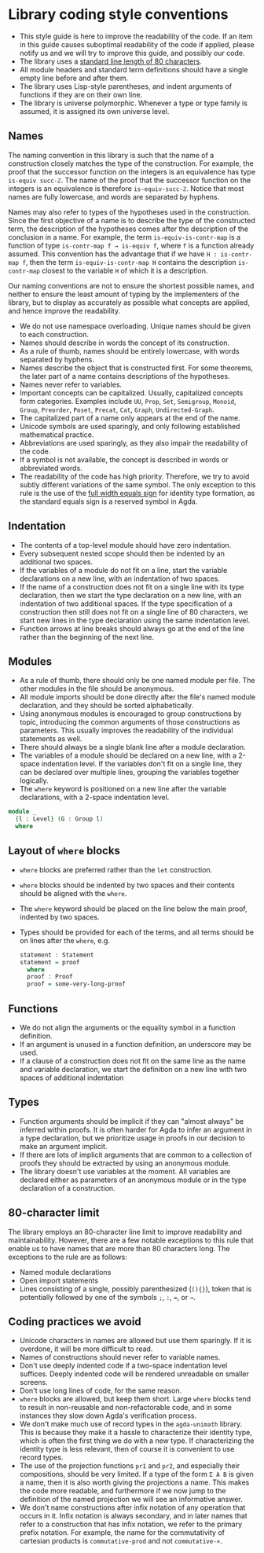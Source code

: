 # Library coding style conventions

- This style guide is here to improve the readability of the code. If an item in
  this guide causes suboptimal readability of the code if applied, please notify
  us and we will try to improve this guide, and possibly our code.
- The library uses a [standard line length of 80 characters](#character-limit).
- All module headers and standard term definitions should have a single empty
  line before and after them.
- The library uses Lisp-style parentheses, and indent arguments of functions if
  they are on their own line.
- The library is universe polymorphic. Whenever a type or type family is
  assumed, it is assigned its own universe level.

## Names

The naming convention in this library is such that the name of a construction
closely matches the type of the construction. For example, the proof that the
successor function on the integers is an equivalence has type `is-equiv succ-ℤ`.
The name of the proof that the successor function on the integers is an
equivalence is therefore `is-equiv-succ-ℤ`. Notice that most names are fully
lowercase, and words are separated by hyphens.

Names may also refer to types of the hypotheses used in the construction. Since
the first objective of a name is to describe the type of the constructed term,
the description of the hypotheses comes after the description of the conclusion
in a name. For example, the term `is-equiv-is-contr-map` is a function of type
`is-contr-map f → is-equiv f`, where `f` is a function already assumed. This
convention has the advantage that if we have `H : is-contr-map f`, then the term
`is-equiv-is-contr-map H` contains the description `is-contr-map` closest to the
variable `H` of which it is a description.

Our naming conventions are not to ensure the shortest possible names, and
neither to ensure the least amount of typing by the implementers of the library,
but to display as accurately as possible what concepts are applied, and hence
improve the readability.

- We do not use namespace overloading. Unique names should be given to each
  construction.
- Names should describe in words the concept of its construction.
- As a rule of thumb, names should be entirely lowercase, with words separated
  by hyphens.
- Names describe the object that is constructed first. For some theorems, the
  later part of a name contains descriptions of the hypotheses.
- Names never refer to variables.
- Important concepts can be capitalized. Usually, capitalized concepts form
  categories. Examples include `UU`, `Prop`, `Set`, `Semigroup`, `Monoid`,
  `Group`, `Preorder`, `Poset`, `Precat`, `Cat`, `Graph`, `Undirected-Graph`.
- The capitalized part of a name only appears at the end of the name.
- Unicode symbols are used sparingly, and only following established
  mathematical practice.
- Abbreviations are used sparingly, as they also impair the readability of the
  code.
- If a symbol is not available, the concept is described in words or abbreviated
  words.
- The readability of the code has high priority. Therefore, we try to avoid
  subtly different variations of the same symbol. The only exception to this
  rule is the use of the [full width equals sign](https://codepoints.net/U+ff1d)
  for identity type formation, as the standard equals sign is a reserved symbol
  in Agda.

## Indentation

- The contents of a top-level module should have zero indentation.
- Every subsequent nested scope should then be indented by an additional two
  spaces.
- If the variables of a module do not fit on a line, start the variable
  declarations on a new line, with an indentation of two spaces.
- If the name of a construction does not fit on a single line with its type
  declaration, then we start the type declaration on a new line, with an
  indentation of two additional spaces. If the type specification of a
  construction then still does not fit on a single line of 80 characters, we
  start new lines in the type declaration using the same indentation level.
- Function arrows at line breaks should always go at the end of the line rather
  than the beginning of the next line.

## Modules

- As a rule of thumb, there should only be one named module per file. The other
  modules in the file should be anonymous.
- All module imports should be done directly after the file's named module
  declaration, and they should be sorted alphabetically.
- Using anonymous modules is encouraged to group constructions by topic,
  introducing the common arguments of those constructions as parameters. This
  usually improves the readability of the individual statements as well.
- There should always be a single blank line after a module declaration.
- The variables of a module should be declared on a new line, with a 2-space
  indentation level. If the variables don't fit on a single line, they can be
  declared over multiple lines, grouping the variables together logically.
- The `where` keyword is positioned on a new line after the variable
  declarations, with a 2-space indentation level.

```agda
module _
  {l : Level} (G : Group l)
  where
```

## Layout of `where` blocks

- `where` blocks are preferred rather than the `let` construction.
- `where` blocks should be indented by two spaces and their contents should be
  aligned with the `where`.
- The `where` keyword should be placed on the line below the main proof,
  indented by two spaces.
- Types should be provided for each of the terms, and all terms should be on
  lines after the `where`, e.g.

  ```agda
  statement : Statement
  statement = proof
    where
    proof : Proof
    proof = some-very-long-proof
  ```

## Functions

- We do not align the arguments or the equality symbol in a function definition.
- If an argument is unused in a function definition, an underscore may be used.
- If a clause of a construction does not fit on the same line as the name and
  variable declaration, we start the definition on a new line with two spaces of
  additional indentation

## Types

- Function arguments should be implicit if they can "almost always" be inferred
  within proofs. It is often harder for Agda to infer an argument in a type
  declaration, but we prioritize usage in proofs in our decision to make an
  argument implicit.
- If there are lots of implicit arguments that are common to a collection of
  proofs they should be extracted by using an anonymous module.
- The library doesn't use variables at the moment. All variables are declared
  either as parameters of an anonymous module or in the type declaration of a
  construction.

## <a name="character-limit"></a>80-character limit

The library employs an 80-character line limit to improve readability and
maintainability. However, there are a few notable exceptions to this rule that
enable us to have names that are more than 80 characters long. The exceptions to
the rule are as follows:

- Named module declarations
- Open import statements
- Lines consisting of a single, possibly parenthesized (`(){}`), token that is
  potentially followed by one of the symbols `;`, `:`, `=`, or `→`.

## Coding practices we avoid

- Unicode characters in names are allowed but use them sparingly. If it is
  overdone, it will be more difficult to read.
- Names of constructions should never refer to variable names.
- Don't use deeply indented code if a two-space indentation level suffices.
  Deeply indented code will be rendered unreadable on smaller screens.
- Don't use long lines of code, for the same reason.
- `where` blocks are allowed, but keep them short. Large `where` blocks tend to
  result in non-reusable and non-refactorable code, and in some instances they
  slow down Agda's verification process.
- We don't make much use of record types in the `agda-unimath` library. This is
  because they make it a hassle to characterize their identity type, which is
  often the first thing we do with a new type. If characterizing the identity
  type is less relevant, then of course it is convenient to use record types.
- The use of the projection functions `pr1` and `pr2`, and especially their
  compositions, should be very limited. If a type of the form `Σ A B` is given a
  name, then it is also worth giving the projections a name. This makes the code
  more readable, and furthermore if we now jump to the definition of the named
  projection we will see an informative answer.
- We don't name constructions after infix notation of any operation that occurs
  in it. Infix notation is always secondary, and in later names that refer to a
  construction that has infix notation, we refer to the primary prefix notation.
  For example, the name for the commutativity of cartesian products is
  `commutative-prod` and not `commutative-×`.
